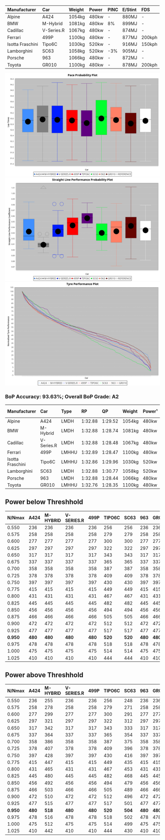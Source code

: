 | Manufacturer     | Car        | Weight | Power | PINC    | E/Stint | FDS     |
|:-|:-|:-|:-|:-|:-|:-|
| Alpine           | A424       | 1054kg | 480kw |    -    | 880MJ   |    -    |
| BMW              | M-Hybrid   | 1081kg | 480kw | 8%      | 899MJ   |    -    |
| Cadillac         | V-Series.R | 1067kg | 480kw |    -    | 874MJ   |    -    |
| Ferrari          | 499P       | 1100kg | 480kw |    -    | 877MJ   | 200kph  |
| Isotta Fraschini | Tipo6C     | 1030kg | 520kw |    -    | 916MJ   | 150kph  |
| Lamborghini      | SC63       | 1058kg | 520kw | -3%     | 905MJ   |    -    |
| Porsche          | 963        | 1066kg | 480kw |    -    | 872MJ   |    -    |
| Toyota           | GR010      | 1100kg | 480kw |    -    | 878MJ   | 200kph  |

![PACECHART](./IMG/AUTO.png)
![STRAIGHTLINEPERFORMANCECHART](./IMG/AUTO_sp.png)
![TYREPERFORMANCECHART](./IMG/AUTO_tw.png)

### BoP Accuracy: 93.63%; Overall BoP Grade: A2
| Manufacturer     | Car        | Type  | RP      | QP      | Weight | Power¹ | Threshhold | PINC    | Power² | E/Stint | AVG Vmax  | FDS     | RDLC | L/Stint | BOP-Grade | Model Accuracy | Model Points | Match%  |
|:-|:-|:-|:-|:-|:-|:-|:-|:-|:-|:-|:-|:-|:-|:-|:-|:-|:-|:-|
| Alpine           | A424       | LMDH  | 1:32.88 | 1:29.52 | 1054kg | 480kw  | 210.0kph   |    -    | 480kw  |  880MJ  | 320.08kph |    -    | 1.00 | 40      | +C1       | 100.00%        | 642          | 75.09%  |
| BMW              | M-Hybrid   | LMDH  | 1:32.88 | 1:28.74 | 1081kg | 480kw  | 210.0kph   | 8%      | 518kw  |  899MJ  | 318.63kph |    -    | 1.00 | 40      | ~A1       | 100.00%        | 1714         | 99.25%  |
| Cadillac         | V-Series.R | LMDH  | 1:32.88 | 1:28.48 | 1067kg | 480kw  | 210.0kph   |    -    | 480kw  |  874MJ  | 319.12kph |    -    | 1.00 | 40      | ~A1       | 98.95%         | 2271         | 100.00% |
| Ferrari          | 499P       | LMHHU | 1:32.89 | 1:28.47 | 1100kg | 480kw  | 210.0kph   |    -    | 480kw  |  877MJ  | 320.23kph | 200kph  | 1.00 | 40      | ~A1       | 99.93%         | 2718         | 100.00% |
| Isotta Fraschini | Tipo6C     | LMHHU | 1:32.86 | 1:29.96 | 1030kg | 520kw  | 0.0kph     |    -    | 520kw  |  916MJ  | 328.33kph | 150kph  | 1.08 | 41      | +C1       | 92.36%         | 133          | 77.89%  |
| Lamborghini      | SC63       | LMDH  | 1:32.88 | 1:30.77 | 1058kg | 520kw  | 210.0kph   | -3%     | 504kw  |  905MJ  | 321.80kph |    -    | 1.03 | 41      | ~A1       | 96.54%         | 418          | 100.00% |
| Porsche          | 963        | LMDH  | 1:32.88 | 1:28.44 | 1066kg | 480kw  | 210.0kph   |    -    | 480kw  |  872MJ  | 319.69kph |    -    | 1.00 | 40      | ~A1       | 99.98%         | 6168         | 100.00% |
| Toyota           | GR010      | LMHHU | 1:32.76 | 1:28.35 | 1100kg | 480kw  | 210.0kph   |    -    | 480kw  |  878MJ  | 320.08kph | 200kph  | 1.00 | 40      | ~A1       | 98.53%         | 3557         | 96.82%  |

## Power below Threshhold
| N/Nmax    | A424    | M-HYBRID | V-SERIES.R | 499P    | TIPO6C  | SC63    | 963     | GR010   |
|:-|:-|:-|:-|:-|:-|:-|:-|:-|
|  0.550    |  236    |  236     |  236       |  236    |  256    |  256    |  236    |  236    |
|  0.575    |  258    |  258     |  258       |  258    |  279    |  279    |  258    |  258    |
|  0.600    |  277    |  277     |  277       |  277    |  300    |  300    |  277    |  277    |
|  0.625    |  297    |  297     |  297       |  297    |  322    |  322    |  297    |  297    |
|  0.650    |  317    |  317     |  317       |  317    |  343    |  343    |  317    |  317    |
|  0.675    |  337    |  337     |  337       |  337    |  365    |  365    |  337    |  337    |
|  0.700    |  358    |  358     |  358       |  358    |  387    |  387    |  358    |  358    |
|  0.725    |  378    |  378     |  378       |  378    |  409    |  409    |  378    |  378    |
|  0.750    |  397    |  397     |  397       |  397    |  430    |  430    |  397    |  397    |
|  0.775    |  415    |  415     |  415       |  415    |  449    |  449    |  415    |  415    |
|  0.800    |  431    |  431     |  431       |  431    |  467    |  467    |  431    |  431    |
|  0.825    |  445    |  445     |  445       |  445    |  482    |  482    |  445    |  445    |
|  0.850    |  456    |  456     |  456       |  456    |  494    |  494    |  456    |  456    |
|  0.875    |  466    |  466     |  466       |  466    |  505    |  505    |  466    |  466    |
|  0.900    |  472    |  472     |  472       |  472    |  512    |  512    |  472    |  472    |
|  0.925    |  477    |  477     |  477       |  477    |  517    |  517    |  477    |  477    |
| **0.950** | **480** | **480**  | **480**    | **480** | **520** | **520** | **480** | **480** |
|  0.975    |  478    |  478     |  478       |  478    |  518    |  518    |  478    |  478    |
|  1.000    |  475    |  475     |  475       |  475    |  514    |  514    |  475    |  475    |
|  1.025    |  410    |  410     |  410       |  410    |  444    |  444    |  410    |  410    |

## Power above Threshhold
| N/Nmax    | A424    | M-HYBRID | V-SERIES.R | 499P    | TIPO6C  | SC63    | 963     | GR010   |
|:-|:-|:-|:-|:-|:-|:-|:-|:-|
|  0.550    |  236    |  255     |  236       |  236    |  256    |  248    |  236    |  236    |
|  0.575    |  258    |  278     |  258       |  258    |  279    |  271    |  258    |  258    |
|  0.600    |  277    |  299     |  277       |  277    |  300    |  291    |  277    |  277    |
|  0.625    |  297    |  321     |  297       |  297    |  322    |  312    |  297    |  297    |
|  0.650    |  317    |  342     |  317       |  317    |  343    |  333    |  317    |  317    |
|  0.675    |  337    |  364     |  337       |  337    |  365    |  354    |  337    |  337    |
|  0.700    |  358    |  386     |  358       |  358    |  387    |  375    |  358    |  358    |
|  0.725    |  378    |  407     |  378       |  378    |  409    |  396    |  378    |  378    |
|  0.750    |  397    |  428     |  397       |  397    |  430    |  416    |  397    |  397    |
|  0.775    |  415    |  447     |  415       |  415    |  449    |  435    |  415    |  415    |
|  0.800    |  431    |  465     |  431       |  431    |  467    |  453    |  431    |  431    |
|  0.825    |  445    |  480     |  445       |  445    |  482    |  468    |  445    |  445    |
|  0.850    |  456    |  492     |  456       |  456    |  494    |  479    |  456    |  456    |
|  0.875    |  466    |  503     |  466       |  466    |  505    |  489    |  466    |  466    |
|  0.900    |  472    |  510     |  472       |  472    |  512    |  496    |  472    |  472    |
|  0.925    |  477    |  515     |  477       |  477    |  517    |  501    |  477    |  477    |
| **0.950** | **480** | **518**  | **480**    | **480** | **520** | **504** | **480** | **480** |
|  0.975    |  478    |  516     |  478       |  478    |  518    |  502    |  478    |  478    |
|  1.000    |  475    |  512     |  475       |  475    |  514    |  499    |  475    |  475    |
|  1.025    |  410    |  442     |  410       |  410    |  444    |  430    |  410    |  410    |
